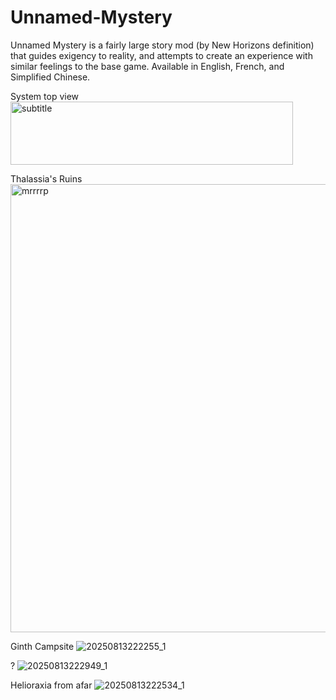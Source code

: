 # Unnamed-Mystery
Unnamed Mystery is a fairly large story mod (by New Horizons definition) that guides exigency to reality, and attempts to create an experience with similar feelings to the base game.
Available in English, French, and Simplified Chinese.

System top view
<img width="452" height="101" alt="subtitle" src="https://github.com/user-attachments/assets/ae851c9b-be76-4d7e-bf26-97c817108232" />

Thalassia's Ruins
<img width="720" height="717" alt="mrrrrp" src="https://github.com/user-attachments/assets/65e2239c-7216-4e70-b5a0-ff5440814a69" />

Ginth Campsite
![20250813222255_1](https://github.com/user-attachments/assets/8b1f4014-c4f1-4c6e-b9bf-aa51a4826f03)

?
![20250813222949_1](https://github.com/user-attachments/assets/f358b6cb-2bb0-4377-9cbc-88942a787ad0)

Helioraxia from afar
![20250813222534_1](https://github.com/user-attachments/assets/e3180801-a04c-467a-beb9-5474284111a2)
